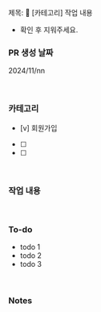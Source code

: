 제목: 🦁 [카테고리] 작업 내용
- 확인 후 지워주세요.


### PR 생성 날짜
2024/11/nn


<br/>

### 카테고리
<!-- 해당하는 카테고리에 v로 표시 -->
<!-- 추가 예정 -->
- [v] 회원가입
- [ ] 
- [ ] 


<br/>

### 작업 내용
<!-- 카테고리에 해당하는 작업 중 어떤 부분에 대한 작업을 진행했는지 요약 -->


<br/>

### To-do
<!-- 카테고리에 해당하는 작업 중 앞으로 진행해야 하는 작업 정리 -->
- todo 1
- todo 2
- todo 3


<br/>

### Notes
<!-- 전하고 싶은 내용, 논의가 필요한 부분 -->


<br/>
